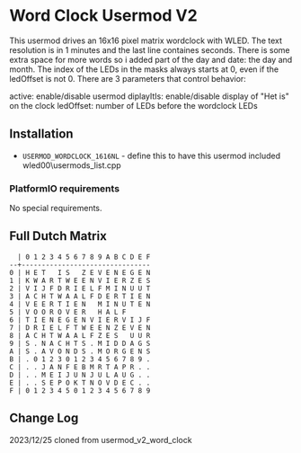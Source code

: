 # Word Clock Usermod V2

This usermod drives an 16x16 pixel matrix wordclock with WLED. The text
resolution is in 1 minutes and the last line containes seconds. There is some
extra space for more words so i added part of the day and date: the day and
month. The index of the LEDs in the masks always starts at 0, even if the
ledOffset is not 0. There are 3 parameters that control behavior:
 
active: enable/disable usermod
diplayItIs: enable/disable display of "Het is" on the clock
ledOffset: number of LEDs before the wordclock LEDs

## Installation

* `USERMOD_WORDCLOCK_1616NL`   - define this to have this usermod included wled00\usermods_list.cpp

### PlatformIO requirements

No special requirements.

## Full Dutch Matrix

```
  | 0 1 2 3 4 5 6 7 8 9 A B C D E F
--+--------------------------------
0 | H E T   I S   Z E V E N E G E N
1 | K W A R T W E E N V I E R Z E S
2 | V I J F D R I E L F M I N U U T
3 | A C H T W A A L F D E R T I E N
4 | V E E R T I E N   M I N U T E N
5 | V O O R O V E R   H A L F  
6 | T I E N E G E N V I E R V I J F
7 | D R I E L F T W E E N Z E V E N
8 | A C H T W A A L F Z E S   U U R
9 | S . N A C H T S . M I D D A G S
A | S . A V O N D S . M O R G E N S
B | . 0 1 2 3 0 1 2 3 4 5 6 7 8 9 .
C | . . J A N F E B M R T A P R . .
D | . . M E I J U N J U L A U G . .
E | . . S E P O K T N O V D E C . .
F | 0 1 2 3 4 5 0 1 2 3 4 5 6 7 8 9
```

## Change Log

2023/12/25 cloned from usermod_v2_word_clock

